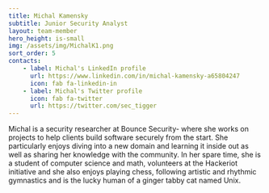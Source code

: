 ```yaml
---
title: Michal Kamensky
subtitle: Junior Security Analyst
layout: team-member
hero_height: is-small
img: /assets/img/MichalK1.png
sort_order: 5
contacts:
    - label: Michal's LinkedIn profile
      url: https://www.linkedin.com/in/michal-kamensky-a65804247
      icon: fab fa-linkedin-in
    - label: Michal's Twitter profile
      icon: fab fa-twitter
      url: https://twitter.com/sec_tigger
---
```


Michal is a security researcher at Bounce Security- where she works on projects to help clients build software securely from the start. She particularly enjoys diving into a new domain and learning it inside out as well as sharing her knowledge with the community. In her spare time, she is a student of computer science and math, volunteers at the Hackeriot initiative and she also enjoys playing chess, following artistic and rhythmic gymnastics and is the lucky human of a ginger tabby cat named Unix.